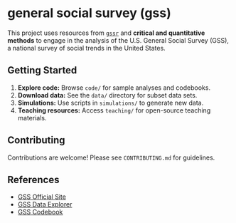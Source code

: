 # general social survey (gss)

This project uses resources from [`gssr`](https://github.com/kjhealy/gssr) and **critical and quantitative methods** to engage in the analysis of the U.S. General Social Survey (GSS), a national survey of social trends in the United States.

## Getting Started

1. **Explore code:** Browse `code/` for sample analyses and codebooks.
2. **Download data:** See the `data/` directory for subset data sets.
3. **Simulations:** Use scripts in `simulations/` to generate new data.
4. **Teaching resources:** Access `teaching/` for open-source teaching materials.

## Contributing

Contributions are welcome! Please see `CONTRIBUTING.md` for guidelines.

## References

- [GSS Official Site](https://gss.norc.org)
- [GSS Data Explorer](https://gss.norc.org/us/en/gss/get-the-data.html)
- [GSS Codebook](https://gss.norc.org/content/dam/gss/get-documentation/pdf/codebook/GSS%202022%20Codebook.pdf)

